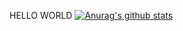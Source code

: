 HELLO WORLD
[![Anurag's github stats](https://github-readme-stats.vercel.app/api?username=jiekeith)](https://github.com/anuraghazra/github-readme-stats)
